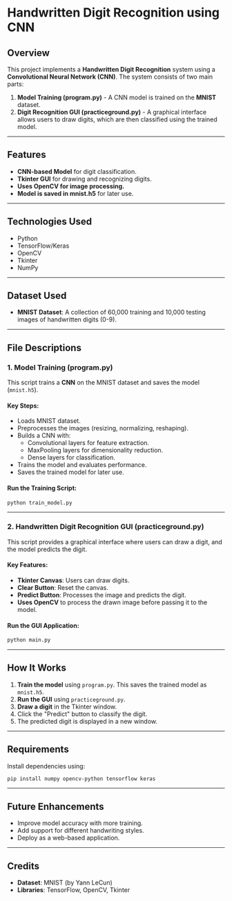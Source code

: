 # Handwritten Digit Recognition using CNN

## Overview
This project implements a **Handwritten Digit Recognition** system using a **Convolutional Neural Network (CNN)**. The system consists of two main parts:
1. **Model Training (program.py)** - A CNN model is trained on the **MNIST** dataset.
2. **Digit Recognition GUI (practiceground.py)** - A graphical interface allows users to draw digits, which are then classified using the trained model.

---

## Features
- **CNN-based Model** for digit classification.
- **Tkinter GUI** for drawing and recognizing digits.
- **Uses OpenCV for image processing.**
- **Model is saved in mnist.h5** for later use.

---

## Technologies Used
- Python
- TensorFlow/Keras
- OpenCV
- Tkinter
- NumPy

---

## Dataset Used
- **MNIST Dataset**: A collection of 60,000 training and 10,000 testing images of handwritten digits (0-9).

---

## File Descriptions
### **1. Model Training (program.py)**
This script trains a **CNN** on the MNIST dataset and saves the model (`mnist.h5`).
#### **Key Steps:**
- Loads MNIST dataset.
- Preprocesses the images (resizing, normalizing, reshaping).
- Builds a CNN with:
  - Convolutional layers for feature extraction.
  - MaxPooling layers for dimensionality reduction.
  - Dense layers for classification.
- Trains the model and evaluates performance.
- Saves the trained model for later use.

#### **Run the Training Script:**
```bash
python train_model.py
```

---

### **2. Handwritten Digit Recognition GUI (practiceground.py)**
This script provides a graphical interface where users can draw a digit, and the model predicts the digit.
#### **Key Features:**
- **Tkinter Canvas**: Users can draw digits.
- **Clear Button**: Reset the canvas.
- **Predict Button**: Processes the image and predicts the digit.
- **Uses OpenCV** to process the drawn image before passing it to the model.

#### **Run the GUI Application:**
```bash
python main.py
```

---

## How It Works
1. **Train the model** using `program.py`. This saves the trained model as `mnist.h5`.
2. **Run the GUI** using `practiceground.py`.
3. **Draw a digit** in the Tkinter window.
4. Click the "Predict" button to classify the digit.
5. The predicted digit is displayed in a new window.

---

## Requirements
Install dependencies using:
```bash
pip install numpy opencv-python tensorflow keras
```

---

## Future Enhancements
- Improve model accuracy with more training.
- Add support for different handwriting styles.
- Deploy as a web-based application.

---

## Credits
- **Dataset**: MNIST (by Yann LeCun)
- **Libraries**: TensorFlow, OpenCV, Tkinter

